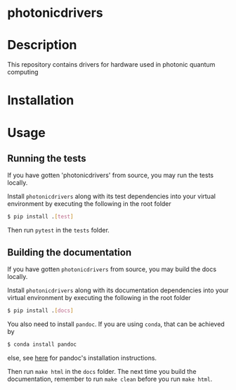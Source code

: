 # photonicdrivers

# Description
This repository contains drivers for hardware used in photonic quantum computing

# Installation

# Usage

## Running the tests

If you have gotten 'photonicdrivers' from source, you may run the tests locally.

Install `photonicdrivers` along with its test dependencies into your virtual environment by executing the following in the root folder

```bash
$ pip install .[test]
```

Then run `pytest` in the `tests` folder.

## Building the documentation

If you have gotten `photonicdrivers` from source, you may build the docs locally.

Install `photonicdrivers` along with its documentation dependencies into your virtual environment by executing the following in the root folder

```bash
$ pip install .[docs]
```

You also need to install `pandoc`. If you are using `conda`, that can be achieved by

```bash
$ conda install pandoc
```
else, see [here](https://pandoc.org/installing.html) for pandoc's installation instructions.

Then run `make html` in the `docs` folder. The next time you build the documentation, remember to run `make clean` before you run `make html`.
